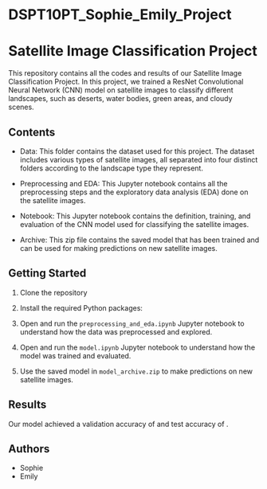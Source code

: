 # DSPT10PT_Sophie_Emily_Project
# Satellite Image Classification Project

This repository contains all the codes and results of our Satellite Image Classification Project. In this project, we trained a ResNet Convolutional Neural Network (CNN) model on satellite images to classify different landscapes, such as deserts, water bodies, green areas, and cloudy scenes.

## Contents

- Data: This folder contains the dataset used for this project. The dataset includes various types of satellite images, all separated into four distinct folders according to the landscape type they represent.

- Preprocessing and EDA: This Jupyter notebook contains all the preprocessing steps and the exploratory data analysis (EDA) done on the satellite images.

- Notebook: This Jupyter notebook contains the definition, training, and evaluation of the CNN model used for classifying the satellite images.

- Archive: This zip file contains the saved model that has been trained and can be used for making predictions on new satellite images.

## Getting Started

1. Clone the repository
   
2. Install the required Python packages:

3. Open and run the `preprocessing_and_eda.ipynb` Jupyter notebook to understand how the data was preprocessed and explored.

5. Open and run the `model.ipynb` Jupyter notebook to understand how the model was trained and evaluated.

6. Use the saved model in `model_archive.zip` to make predictions on new satellite images.

## Results

Our model achieved a validation accuracy of  and test accuracy of . 

## Authors

* Sophie
* Emily
